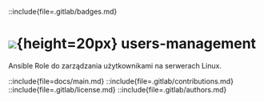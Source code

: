 ::include{file=.gitlab/badges.md}
# ![](https://gitlab.com/pl.rachuna-net/infrastructure/terraform/modules/gitlab-project/-/raw/main/images/ansible.png){height=20px} users-management

Ansible Role do zarządzania użytkownikami na serwerach Linux.

::include{file=docs/main.md}
::include{file=.gitlab/contributions.md}
::include{file=.gitlab/license.md}
::include{file=.gitlab/authors.md}

